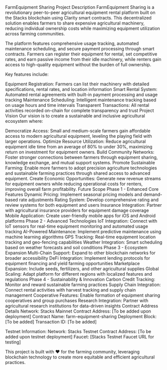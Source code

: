 FarmEquipment Sharing
Project Description
FarmEquipment Sharing is a revolutionary peer-to-peer agricultural equipment rental platform built on the Stacks blockchain using Clarity smart contracts. This decentralized solution enables farmers to share expensive agricultural machinery, reducing individual ownership costs while maximizing equipment utilization across farming communities.

The platform features comprehensive usage tracking, automated maintenance scheduling, and secure payment processing through smart contracts. Farmers can register their equipment for rental, set competitive rates, and earn passive income from their idle machinery, while renters gain access to high-quality equipment without the burden of full ownership.

Key features include:

Equipment Registration: Farmers can list their machinery with detailed specifications, rental rates, and location information
Smart Rental System: Automated rental agreements with built-in payment processing and usage tracking
Maintenance Scheduling: Intelligent maintenance tracking based on usage hours and time intervals
Transparent Transactions: All rental activities recorded on-chain for complete transparency and trust
Project Vision
Our vision is to create a sustainable and inclusive agricultural ecosystem where:

Democratize Access: Small and medium-scale farmers gain affordable access to modern agricultural equipment, leveling the playing field with larger operations.
Optimize Resource Utilization: Reduce agricultural equipment idle time from an average of 80% to under 30%, maximizing return on investment for equipment owners.
Build Community Networks: Foster stronger connections between farmers through equipment sharing, knowledge exchange, and mutual support systems.
Promote Sustainable Farming: Enable more farmers to adopt precision agriculture technologies and sustainable farming practices through shared access to advanced equipment.
Create Economic Opportunities: Generate new revenue streams for equipment owners while reducing operational costs for renters, improving overall farm profitability.
Future Scope
Phase 1 - Enhanced Core Features
Dynamic Pricing: Implement seasonal pricing models and demand-based rate adjustments
Rating System: Develop comprehensive rating and review systems for both equipment and users
Insurance Integration: Partner with agricultural insurance providers for equipment damage coverage
Mobile Application: Create user-friendly mobile apps for iOS and Android platforms
Phase 2 - Advanced Technologies
IoT Integration: Connect with IoT sensors for real-time equipment monitoring and automated usage tracking
AI-Powered Maintenance: Implement predictive maintenance using machine learning algorithms
GPS Tracking: Real-time equipment location tracking and geo-fencing capabilities
Weather Integration: Smart scheduling based on weather forecasts and soil conditions
Phase 3 - Ecosystem Expansion
Multi-Chain Support: Expand to other blockchain networks for broader accessibility
DeFi Integration: Implement lending protocols for equipment financing and yield farming opportunities
Marketplace Expansion: Include seeds, fertilizers, and other agricultural supplies
Global Scaling: Adapt platform for different regions with localized features and regulations
Phase 4 - Sustainability & Innovation
Carbon Credit Tracking: Monitor and reward sustainable farming practices
Supply Chain Integration: Connect rental activities with harvest tracking and supply chain management
Cooperative Features: Enable formation of equipment sharing cooperatives and group purchases
Research Integration: Partner with agricultural research institutions for data-driven insights
Contract Address Details
Network: Stacks Mainnet
Contract Address: [To be added upon deployment]
Contract Name: farm-equipment-sharing
Deployment Block: [To be added]
Transaction ID: [To be added]

Testnet Information:
Network: Stacks Testnet
Contract Address: [To be added upon testnet deployment]
Faucet: [Stacks Testnet Faucet URL for testing]

This project is built with ❤️ for the farming community, leveraging blockchain technology to create more equitable and efficient agricultural practices.

